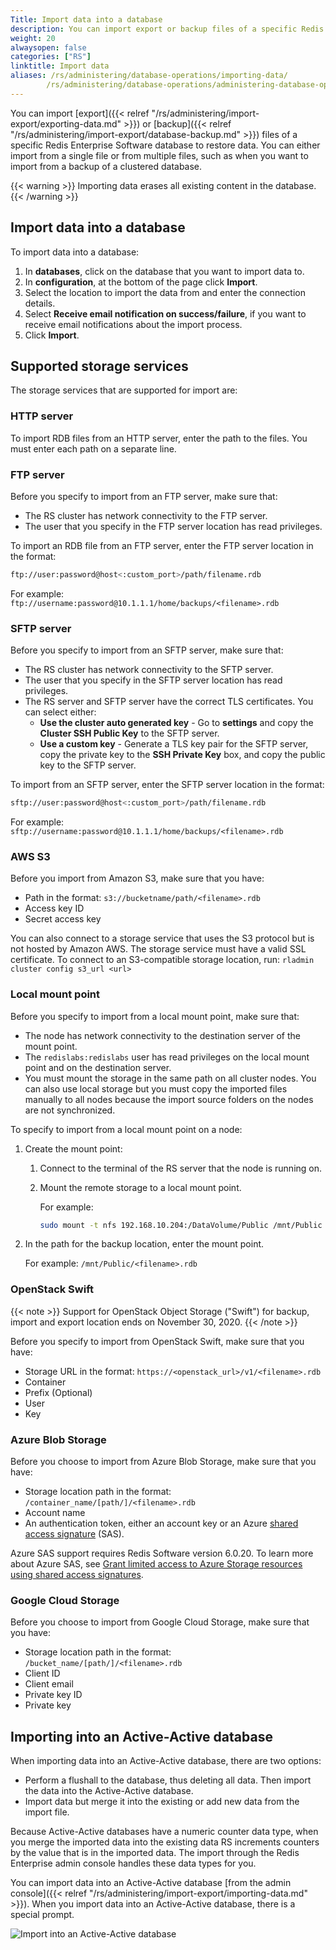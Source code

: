 ```yaml
---
Title: Import data into a database
description: You can import export or backup files of a specific Redis Enterprise Software database to restore data. You can either import from a single file or from multiple files, such as when you want to import from a backup of a clustered database.
weight: 20
alwaysopen: false
categories: ["RS"]
linktitle: Import data
aliases: /rs/administering/database-operations/importing-data/
        /rs/administering/database-operations/administering-database-operations-importing-data/
---
```

You can import [export]({{< relref "/rs/administering/import-export/exporting-data.md" >}})
or [backup]({{< relref "/rs/administering/import-export/database-backup.md" >}})
files of a specific Redis Enterprise Software database to restore data.
You can either import from a single file or from multiple files,
such as when you want to import from a backup of a clustered database.

{{< warning >}}
Importing data erases all existing content in the database.
{{< /warning >}}

## Import data into a database

To import data into a database:

1. In **databases**, click on the database that you want to import data to.
1. In **configuration**, at the bottom of the page click **Import**.
1. Select the location to import the data from and enter the connection details.
1. Select **Receive email notification on success/failure**, if you want to receive
    email notifications about the import process.
1. Click **Import**.

## Supported storage services

The storage services that are supported for import are:

### HTTP server

To import RDB files from an HTTP server, enter the path to the files. You must enter
each path on a separate line.

### FTP server

Before you specify to import from an FTP server, make sure that:

- The RS cluster has network connectivity to the FTP server.
- The user that you specify in the FTP server location has read privileges.

To import an RDB file from an FTP server, enter the FTP server location in the format:

```sh
ftp://user:password@host<:custom_port>/path/filename.rdb
```

For example: `ftp://username:password@10.1.1.1/home/backups/<filename>.rdb`

### SFTP server

Before you specify to import from an SFTP server, make sure that:

- The RS cluster has network connectivity to the SFTP server.
- The user that you specify in the SFTP server location has read privileges.
- The RS server and SFTP server have the correct TLS certificates. You can select either:
    - **Use the cluster auto generated key** - Go to **settings** and copy the **Cluster SSH Public Key**
        to the SFTP server.
    - **Use a custom key** - Generate a TLS key pair for the SFTP server, copy the private key to
        the **SSH Private Key** box, and copy the public key to the SFTP server.

To import from an SFTP server, enter the SFTP server location in the format:

```sh
sftp://user:password@host<:custom_port>/path/filename.rdb
```

For example: `sftp://username:password@10.1.1.1/home/backups/<filename>.rdb`

### AWS S3

Before you import from Amazon S3, make sure that you have:

- Path in the format: `s3://bucketname/path/<filename>.rdb`
- Access key ID
- Secret access key

You can also connect to a storage service that uses the S3 protocol but is not hosted by Amazon AWS. The storage service must have a valid SSL certificate. To connect to an S3-compatible storage location, run: `rladmin cluster config s3_url <url>`

### Local mount point

Before you specify to import from a local mount point, make sure that:

- The node has network connectivity to the destination server of the mount point.
- The `redislabs:redislabs` user has read privileges on the local mount point
and on the destination server.
- You must mount the storage in the same path on all cluster nodes.
    You can also use local storage but you must copy the imported files manually to all nodes
    because the import source folders on the nodes are not synchronized.

To specify to import from a local mount point on a node:

1. Create the mount point:
    1. Connect to the terminal of the RS server that the node is running on.
    1. Mount the remote storage to a local mount point.

        For example:

        ```sh
        sudo mount -t nfs 192.168.10.204:/DataVolume/Public /mnt/Public
        ```

1. In the path for the backup location, enter the mount point.

    For example: `/mnt/Public/<filename>.rdb`

### OpenStack Swift

{{< note >}}
Support for OpenStack Object Storage ("Swift") for backup, import and export location ends on November 30, 2020.
{{< /note >}}

Before you specify to import from OpenStack Swift, make sure that you have:

- Storage URL in the format: `https://<openstack_url>/v1/<filename>.rdb`
- Container
- Prefix (Optional)
- User
- Key

### Azure Blob Storage

Before you choose to import from Azure Blob Storage, make sure that you have:

- Storage location path in the format: `/container_name/[path/]/<filename>.rdb`
- Account name
- An authentication token, either an account key or an Azure [shared access signature](https://docs.microsoft.com/en-us/rest/api/storageservices/delegate-access-with-shared-access-signature) (SAS).

Azure SAS support requires Redis Software version 6.0.20.  To learn more about Azure SAS, see [Grant limited access to Azure Storage resources using shared access signatures](https://docs.microsoft.com/en-us/azure/storage/common/storage-sas-overview).

### Google Cloud Storage

Before you choose to import from Google Cloud Storage, make sure that you have:

- Storage location path in the format: `/bucket_name/[path/]/<filename>.rdb`
- Client ID
- Client email
- Private key ID
- Private key

## Importing into an Active-Active database

When importing data into an Active-Active database, there are two options:

- Perform a flushall to the database, thus deleting all data.
    Then import the data into the Active-Active database.
- Import data but merge it into the existing or add new data from the import file.

Because Active-Active databases have a numeric counter data type,
when you merge the imported data into the existing data RS increments counters by the value that is in the imported data.
The import through the Redis Enterprise admin console handles these data types for you.

You can import data into an Active-Active database [from the admin console]({{< relref "/rs/administering/import-export/importing-data.md" >}}).
When you import data into an Active-Active database, there is a special prompt.

![Import into an Active-Active database](/images/rs/import-to-active-active-warning.png)
